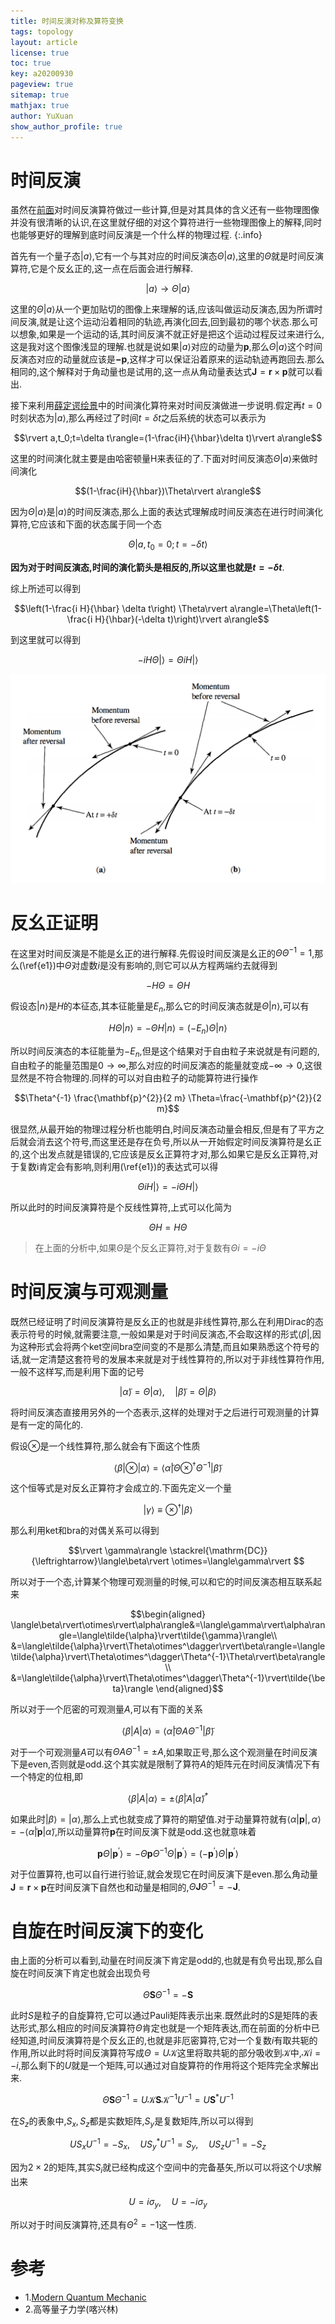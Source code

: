 ```yaml
---
title: 时间反演对称及算符变换
tags: topology
layout: article
license: true
toc: true
key: a20200930
pageview: true
sitemap: true
mathjax: true
author: YuXuan
show_author_profile: true
---
```

# 时间反演
虽然在[前面](https://yxli8023.github.io/2020/07/04/Pauli-Matrix.html)对时间反演算符做过一些计算,但是对其具体的含义还有一些物理图像并没有很清晰的认识,在这里就仔细的对这个算符进行一些物理图像上的解释,同时也能够更好的理解到底时间反演是一个什么样的物理过程.
{:.info}
<!--more-->
首先有一个量子态$\rvert a\rangle$,它有一个与其对应的时间反演态$\Theta\rvert a\rangle$,这里的$\Theta$就是时间反演算符,它是个反幺正的,这一点在后面会进行解释.

$$\rvert a\rangle\rightarrow\Theta\rvert a\rangle$$

这里的$\Theta\rvert a\rangle$从一个更加贴切的图像上来理解的话,应该叫做运动反演态,因为所谓时间反演,就是让这个运动沿着相同的轨迹,再演化回去,回到最初的哪个状态.那么可以想象,如果是一个运动的话,其时间反演不就正好是把这个运动过程反过来进行么,这是我对这个图像浅显的理解.也就是说如果$\rvert a\rangle$对应的动量为$\mathbf{p}$,那么$\Theta\rvert a\rangle$这个时间反演态对应的动量就应该是$\mathbf{-p}$,这样才可以保证沿着原来的运动轨迹再跑回去.那么相同的,这个解释对于角动量也是试用的,这一点从角动量表达式$\mathbf{J}=\mathbf{r}\times\mathbf{p}$就可以看出.

接下来利用[薛定谔绘景](https://yxli8023.github.io/2020/09/15/picture-compare.html)中的时间演化算符来对时间反演做进一步说明.假定再$t=0$时刻状态为$\rvert a\rangle$,那么再经过了时间$t=\delta t$之后系统的状态可以表示为

$$\rvert a,t_0;t=\delta t\rangle=(1-\frac{iH}{\hbar}\delta t)\rvert a\rangle$$

这里的时间演化就主要是由哈密顿量H来表征的了.下面对时间反演态$\Theta\rvert a\rangle$来做时间演化

$$(1-\frac{iH}{\hbar})\Theta\rvert a\rangle$$

因为$\Theta\rvert a\rangle$是$\rvert a\rangle$的时间反演态,那么上面的表达式理解成时间反演态在进行时间演化算符,它应该和下面的状态属于同一个态

$$\Theta\rvert a,t_0=0;t=-\delta t\rangle$$

**因为对于时间反演态,时间的演化箭头是相反的,所以这里也就是$t=-\delta t$**.

综上所述可以得到

$$\left(1-\frac{i H}{\hbar} \delta t\right) \Theta\rvert a\rangle=\Theta\left(1-\frac{i H}{\hbar}(-\delta t)\right)\rvert a\rangle$$

到这里就可以得到

$$-iH\Theta\rvert\rangle=\Theta i H\rvert\rangle\label{e1}$$

![png](/assets/images/research/trs1.png)

# 反幺正证明
在这里对时间反演是不能是幺正的进行解释.先假设时间反演是幺正的$\Theta\Theta^{-1}=1$,那么(\ref{e1})中$\Theta$对虚数$i$是没有影响的,则它可以从方程两端约去就得到

$$-H\Theta=\Theta H$$

假设态$\rvert n\rangle$是$H$的本征态,其本征能量是$E_n$,那么它的时间反演态就是$\Theta \rvert n\rangle$,可以有

$$H \Theta\rvert n\rangle=-\Theta H\rvert n\rangle=\left(-E_{n}\right) \Theta\rvert n\rangle$$

所以时间反演态的本征能量为$-E_n$,但是这个结果对于自由粒子来说就是有问题的,自由粒子的能量范围是$0\rightarrow\infty$,那么对应的时间反演态的能量就变成$-\infty\rightarrow 0$,这很显然是不符合物理的.同样的可以对自由粒子的动能算符进行操作

$$\Theta^{-1} \frac{\mathbf{p}^{2}}{2 m} \Theta=\frac{-\mathbf{p}^{2}}{2 m}$$

很显然,从最开始的物理过程分析也能明白,时间反演态动量会相反,但是有了平方之后就会消去这个符号,而这里还是存在负号,所以从一开始假定时间反演算符是幺正的,这个出发点就是错误的,它应该是反幺正算符才对,那么如果它是反幺正算符,对于复数i肯定会有影响,则利用(\ref{e1})的表达式可以得

$$\Theta i H\rvert\rangle=-i \Theta H\rvert\rangle$$

所以此时的时间反演算符是个反线性算符,上式可以化简为

$$\Theta H=H\Theta$$

> 在上面的分析中,如果$\Theta$是个反幺正算符,对于复数有$\Theta i=-i\Theta$

# 时间反演与可观测量
既然已经证明了时间反演算符是反幺正的也就是非线性算符,那么在利用Dirac的态表示符号的时候,就需要注意,一般如果是对于时间反演态,不会取这样的形式$\langle \beta\rvert$,因为这种形式会将两个ket空间bra空间变的不是那么清楚,而且如果熟悉这个符号的话,就一定清楚这套符号的发展本来就是对于线性算符的,所以对于非线性算符作用,一般不这样写,而是利用下面的记号

$$\rvert \tilde{\alpha}\rangle=\Theta\rvert \alpha\rangle, \quad\rvert \tilde{\beta}\rangle=\Theta\rvert \beta\rangle$$

将时间反演态直接用另外的一个态表示,这样的处理对于之后进行可观测量的计算是有一定的简化的.

假设$\otimes$是一个线性算符,那么就会有下面这个性质

$$\langle\beta\rvert \otimes\rvert  \alpha\rangle=\left\langle\tilde{\alpha}\left\rvert \Theta \otimes^{\dagger} \Theta^{-1}\right\rvert  \tilde{\beta}\right\rangle$$

这个恒等式是对反幺正算符才会成立的.下面先定义一个量

$$\rvert \gamma\rangle \equiv \otimes^{\dagger}\rvert \beta\rangle$$

那么利用ket和bra的对偶关系可以得到

$$\rvert \gamma\rangle \stackrel{\mathrm{DC}}{\leftrightarrow}\langle\beta\rvert  \otimes=\langle\gamma\rvert $$

所以对于一个态,计算某个物理可观测量的时候,可以和它的时间反演态相互联系起来

$$\begin{aligned}
\langle\beta\rvert\otimes\rvert\alpha\rangle&=\langle\gamma\rvert\alpha\rangle=\langle\tilde{\alpha}\rvert\tilde{\gamma}\rangle\\
&=\langle\tilde{\alpha}\rvert\Theta\otimes^\dagger\rvert\beta\rangle=\langle\tilde{\alpha}\rvert\Theta\otimes^\dagger\Theta^{-1}\Theta\rvert\beta\rangle\\
&=\langle\tilde{\alpha}\rvert\Theta\otimes^\dagger\Theta^{-1}\rvert\tilde{\beta}\rangle
\end{aligned}$$

所以对于一个厄密的可观测量$A$,可以有下面的关系

$$\langle\beta\rvert A\rvert\alpha\rangle=\langle\tilde{\alpha}\rvert\Theta A\Theta^{-1}\rvert\tilde{\beta}\rangle$$

对于一个可观测量$A$可以有$\Theta A\Theta^{-1}=\pm A$,如果取正号,那么这个观测量在时间反演下是even,否则就是odd.这个其实就是限制了算符$A$的矩阵元在时间反演情况下有一个特定的位相,即

$$\langle\beta\rvert A\rvert  \alpha\rangle=\pm\langle\tilde{\beta}\rvert A\rvert  \tilde{\alpha}\rangle^{*}$$

如果此时$\rvert\beta\rangle=\rvert\alpha\rangle$,那么上式也就变成了算符的期望值.对于动量算符就有$\langle\alpha\rvert \mathbf{p}\rvert  ,\alpha\rangle=-\langle\tilde{\alpha}\rvert \mathbf{p}\rvert  \tilde{\alpha}\rangle$,所以动量算符$\mathbf{p}$在时间反演下就是odd.这也就意味着

$$\mathbf{p} \Theta\left|\mathbf{p}^{\prime}\right\rangle =-\Theta \mathbf{p} \Theta^{-1} \Theta\left|\mathbf{p}^{\prime}\right\rangle =\left(-\mathbf{p}^{\prime}\right) \Theta\left|\mathbf{p}^{\prime}\right\rangle$$

对于位置算符,也可以自行进行验证,就会发现它在时间反演下是even.那么角动量$\mathbf{J}=\mathbf{r}\times\mathbf{p}$在时间反演下自然也和动量是相同的,$\Theta\mathbf{J}\Theta^{-1}=-\mathbf{J}$.

# 自旋在时间反演下的变化
由上面的分析可以看到,动量在时间反演下肯定是odd的,也就是有负号出现,那么自旋在时间反演下肯定也就会出现负号

$$\Theta \mathbf{S}\Theta^{-1}=-\mathbf{S}$$

此时$S$是粒子的自旋算符,它可以通过Pauli矩阵表示出来.既然此时的$S$是矩阵的表达形式,那么相应的时间反演算符$\Theta$肯定也就是一个矩阵表达,而在前面的分析中已经知道,时间反演算符是个反幺正的,也就是非厄密算符,它对一个复数$i$有取共轭的作用,所以此时将时间反演算符写成$\Theta=U\mathcal{K}$这里将取共轭的部分吸收到$\mathcal{K}$中,$\mathcal{K}i=-i$,那么剩下的$U$就是一个矩阵,可以通过对自旋算符的作用将这个矩阵完全求解出来.

$$\Theta \mathbf{S}\Theta^{-1}=U\mathcal{K}\mathbf{S}\mathcal{K}^{-1}U^{-1}=U\mathbf{S}^*U^{-1}$$

在$S_z$的表象中,$S_x,S_z$都是实数矩阵,$S_y$是复数矩阵,所以可以得到

$$US_xU^{-1}=-S_x,\quad US^*_yU^{-1}=S_y,\quad US_zU^{-1}=-S_z$$

因为$2\times 2$的矩阵,其实$S_i$就已经构成这个空间中的完备基矢,所以可以将这个$U$求解出来

$$U=i\sigma_y,\quad U=-i\sigma_y$$

所以对于时间反演算符,还具有$\Theta^2=-1$这一性质.





# 参考
- 1.[Modern Quantum Mechanic](https://www.amazon.com/Modern-Quantum-Mechanics-2nd-Sakurai/dp/0805382917)
- 2.高等量子力学(喀兴林)